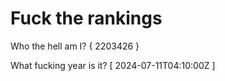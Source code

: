# Fuck the rankings

Who the hell am I?
{ 2203426 }

What fucking year is it?
[ 2024-07-11T04:10:00Z ]
